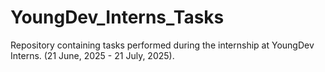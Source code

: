# YoungDev_Interns_Tasks
Repository containing tasks performed during the internship at YoungDev Interns. (21 June, 2025 - 21 July, 2025).
